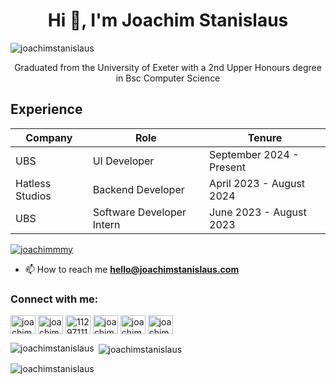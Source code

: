 <h1 align="center">Hi 👋, I'm Joachim Stanislaus</h1>

<p align="left"> <img src="https://komarev.com/ghpvc/?username=joachimstanislaus&label=Profile%20views&color=0e75b6&style=flat" alt="joachimstanislaus" /> </p>
<p align="center">Graduated from the University of Exeter with a 2nd Upper Honours degree in Bsc Computer Science </p>

<h2>Experience</h2>

| Company           | Role                  | Tenure                  |
|--------------------|-----------------------|-------------------------|
| UBS               | UI Developer          | September 2024 - Present|
| Hatless Studios   | Backend Developer     | April 2023 - August 2024|
| UBS               | Software Developer Intern | June 2023 - August 2023|



<p align="left"> <a href="https://twitter.com/joachimmmy" target="blank"><img src="https://img.shields.io/twitter/follow/joachimmmy?logo=twitter&style=for-the-badge" alt="joachimmmy" /></a> </p>

- 📫 How to reach me **hello@joachimstanislaus.com**

<h3 align="left">Connect with me:</h3>
<p align="left">
<a href="https://twitter.com/joachimmmy" target="blank"><img align="center" src="https://raw.githubusercontent.com/rahuldkjain/github-profile-readme-generator/master/src/images/icons/Social/twitter.svg" alt="joachimmmy" height="30" width="40" /></a>
<a href="https://linkedin.com/in/joachimstanislaus" target="blank"><img align="center" src="https://raw.githubusercontent.com/rahuldkjain/github-profile-readme-generator/master/src/images/icons/Social/linked-in-alt.svg" alt="joachimstanislaus" height="30" width="40" /></a>
<a href="https://stackoverflow.com/users/11297111" target="blank"><img align="center" src="https://raw.githubusercontent.com/rahuldkjain/github-profile-readme-generator/master/src/images/icons/Social/stack-overflow.svg" alt="11297111" height="30" width="40" /></a>
<a href="https://instagram.com/joachimmmy" target="blank"><img align="center" src="https://raw.githubusercontent.com/rahuldkjain/github-profile-readme-generator/master/src/images/icons/Social/instagram.svg" alt="joachimmmy" height="30" width="40" /></a>
<a href="https://www.hackerrank.com/joachimtan00" target="blank"><img align="center" src="https://raw.githubusercontent.com/rahuldkjain/github-profile-readme-generator/master/src/images/icons/Social/hackerrank.svg" alt="joachimtan00" height="30" width="40" /></a>
<a href="https://www.leetcode.com/joachimstanislaus" target="blank"><img align="center" src="https://raw.githubusercontent.com/rahuldkjain/github-profile-readme-generator/master/src/images/icons/Social/leet-code.svg" alt="joachimstanislaus" height="30" width="40" /></a>
</p>

<p><img align="left" src="https://github-readme-stats.vercel.app/api/top-langs?username=joachimstanislaus&show_icons=true&locale=en&layout=compact" alt="joachimstanislaus" /></p>

<p>&nbsp;<img align="center" src="https://github-readme-stats.vercel.app/api?username=joachimstanislaus&show_icons=true&locale=en" alt="joachimstanislaus" /></p>

<p><img align="center" src="https://github-readme-streak-stats.herokuapp.com/?user=joachimstanislaus&" alt="joachimstanislaus" /></p>
